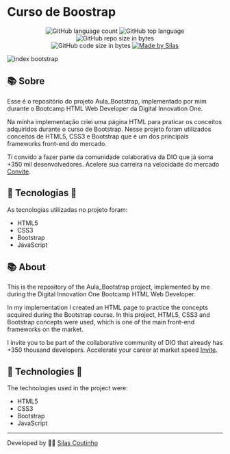 # Curso de Boostrap
<p align="center">
  <img alt="GitHub language count" src="https://img.shields.io/github/languages/count/silasmakou/aula_bootstrap">
  <img alt="GitHub top language" src="https://img.shields.io/github/languages/top/silasmakou/aula_bootstrap?logo=html">
  <img alt="GitHub repo size in bytes" src="https://img.shields.io/github/repo-size/silasmakou/aula_bootstrap?color=green">
  <br>
  <img alt="GitHub code size in bytes" src="https://img.shields.io/github/last-commit/silasmakou/aula_bootstrap">
  <a href="https://www.linkedin.com/in/silas-coutinho/">
    <img alt="Made by Silas" src="https://img.shields.io/badge/made%20by-Silas-%2304D361">
  </a>
</p>

![index bootstrap](https://user-images.githubusercontent.com/79108882/119273640-328c7180-bbe2-11eb-8415-2893218f1728.jpg)

## :books: Sobre

Esse é o repositório do projeto Aula_Bootstrap, implementado por mim durante o Bootcamp HTML Web Developer da Digital Innovation One.

Na minha implementação criei uma página HTML para praticar os conceitos adquiridos durante o curso de Bootstrap. Nesse projeto foram utilizados conceitos de HTML5, CSS3 e Bootstrap que é um dos principais frameworks front-end do mercado.

Ti convido a fazer parte da comunidade colaborativa da DIO que já soma +350 mil desenvolvedores. Acelere sua carreira na velocidade do mercado [Convite](https://digitalinnovation.one/sign-up?ref=ZUKHH3039R).

## 🚀 Tecnologias 🚀

As tecnologias utilizadas no projeto foram:

- HTML5
- CSS3
- Bootstrap
- JavaScript

## :books: About

This is the repository of the Aula_Bootstrap project, implemented by me during the Digital Innovation One Bootcamp HTML Web Developer.

In my implementation I created an HTML page to practice the concepts acquired during the Bootstrap course. In this project, HTML5, CSS3 and Bootstrap concepts were used, which is one of the main front-end frameworks on the market.

I invite you to be part of the collaborative community of DIO that already has +350 thousand developers. Accelerate your career at market speed [Invite](https://digitalinnovation.one/sign-up?ref=ZUKHH3039R).

## :rocket: Technologies :rocket:

The technologies used in the project were:

- HTML5
- CSS3
- Bootstrap
- JavaScript

------

Developed by :construction_worker_man:  [Silas Coutinho](https://github.com/silasmakou)
